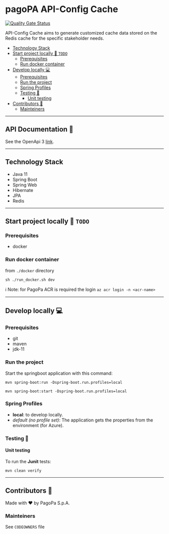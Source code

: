 # pagoPA API-Config Cache

[![Quality Gate Status](https://sonarcloud.io/api/project_badges/measure?project=pagopa_pagopa-api-config-cache&metric=alert_status)](https://sonarcloud.io/summary/new_code?id=pagopa_pagopa-api-config-cache)

API-Config Cache aims to generate customized cache data stored on the Redis cache for the specific stakeholder needs.

- [Technology Stack](#technology-stack)
- [Start project locally 🚀 `TODO`](#start-project-locally-----todo-)
    * [Prerequisites](#prerequisites)
    * [Run docker container](#run-docker-container)
- [Develop locally 💻](#develop-locally---)
    * [Prerequisites](#prerequisites-1)
    * [Run the project](#run-the-project)
    * [Spring Profiles](#spring-profiles)
    * [Testing 🧪](#testing---)
        + [Unit testing](#unit-testing)
- [Contributors 👥](#contributors---)
    * [Mainteiners](#mainteiners)

---

## API Documentation 📖

See the OpenApi 3 [link](https://editor.swagger.io/?url=https://raw.githubusercontent.com/pagopa/pagopa-api-config-cache/main/openapi/openapi.json).

---

## Technology Stack

- Java 11
- Spring Boot
- Spring Web
- Hibernate
- JPA
- Redis

---

## Start project locally 🚀 `TODO`

### Prerequisites

- docker 

### Run docker container

from `./docker` directory

`sh ./run_docker.sh dev`

ℹ️ Note: for PagoPa ACR is required the login `az acr login -n <acr-name>`

---

## Develop locally 💻

### Prerequisites

- git
- maven
- jdk-11

### Run the project

Start the springboot application with this command:

`mvn spring-boot:run -Dspring-boot.run.profiles=local`

`mvn spring-boot:start -Dspring-boot.run.profiles=local`

### Spring Profiles

- **local**: to develop locally.
- _default (no profile set)_: The application gets the properties from the environment (for Azure).

### Testing 🧪

#### Unit testing

To run the **Junit** tests:

`mvn clean verify`

---

## Contributors 👥

Made with ❤️ by PagoPa S.p.A.

### Mainteiners

See `CODEOWNERS` file
